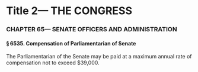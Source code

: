 
# Title 2— THE CONGRESS
### CHAPTER 65— SENATE OFFICERS AND ADMINISTRATION
#### § 6535. Compensation of Parliamentarian of Senate

The Parliamentarian of the Senate may be paid at a maximum annual rate of compensation not to exceed $39,000.
